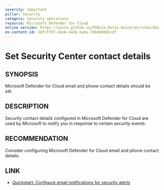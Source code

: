 ```yaml
---
severity: Important
pillar: Security
category: Security operations
resource: Microsoft Defender for Cloud
online version: https://azure.github.io/PSRule.Rules.Azure/en/rules/Azure.DefenderCloud.Contact/
ms-content-id: 18fcf75f-a5e6-4a34-baba-74bd49502cd7
---
```


# Set Security Center contact details

## SYNOPSIS

Microsoft Defender for Cloud email and phone contact details should be set.

## DESCRIPTION

Security contact details configured in Microsoft Defender for Cloud are used by Microsoft to notify you in response to certain security events.

## RECOMMENDATION

Consider configuring Microsoft Defender for Cloud email and phone contact details.

## LINK

- [Quickstart: Configure email notifications for security alerts](https://docs.microsoft.com/azure/defender-for-cloud/configure-email-notifications)
